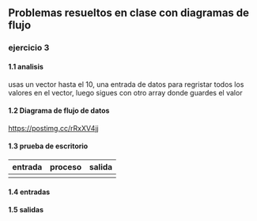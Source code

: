 ## Problemas resueltos en clase con diagramas de flujo
### ejercicio 3

 #### 1.1 analisis 
usas un vector hasta el 10, una entrada de datos para regristar todos los valores en el vector, luego sigues con otro array donde guardes el valor
#### 1.2 Diagrama de flujo de datos
https://postimg.cc/rRxXV4jj
#### 1.3 prueba de escritorio
|entrada|proceso|salida|
|------------|-------------|----------|
|            |              |         |

#### 1.4 entradas

#### 1.5 salidas
